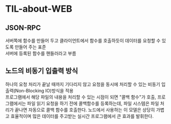 # TIL-about-WEB

## JSON-RPC </br>

서버쪽에 함수를 만들어 두고 클라이언트에서 함수를 호출하듯이 데이터를 요청할 수 있도록 만들어 주는 표준</br>
서버에 등록된 함수를 핸들러라고 부름

## 노드의 비동기 입출력 방식

하나의 요청 처리가 끝날 때까지 기다리지 않고 요청을 동시에 처리할 수 있는 비동기 입출력(Non-Blocking IO)방식을 적용</br>
프로그램에서 해당 파일의 내용을 처리할 수 있는 시점이 되면 "콜백 함수"가 호출, 프로그램에서는 파일 읽기 요청을 하기 전에 콜백함수를 등록하는데, 파일 시스템은 파일 처리가 끝나면 자동으로 콜백 함수를 호출한다. 노드에서 사용하는 이 모델은 상당히 가볍고 효율적이며 많은 데이터를 주고받는 실시간 프로그램에서 큰 효과를 발휘한다.

